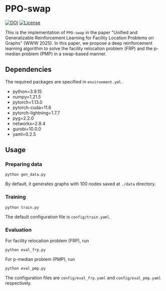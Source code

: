 # PPO-swap
[![DOI](https://zenodo.org/badge/922004113.svg)](https://doi.org/10.5281/zenodo.14847752) [![License](https://img.shields.io/badge/License-Apache_2.0-blue.svg)](https://opensource.org/licenses/Apache-2.0)

This is the implementation of `PPO-swap` in the paper "Unified and Generalizable Reinforcement Learning for Facility Location Problems on Graphs" (WWW 2025). In this paper, we propose a deep reinforcement learning algorithm to solve the facility relocation problem (FRP) and the p-median problem (PMP) in a swap-based manner. 

## Dependencies

The required packages are specified in `environment.yml`. 
  - python=3.9.15
  - numpy=1.21.5
  - pytorch=1.13.0
  - pytorch-cuda=11.6
  - pytorch-lightning=1.7.7
  - pyg=2.2.0
  - networkx=2.8.4
  - gurobi=10.0.0
  - yaml=0.2.5

## Usage

### Preparing data

```
python gen_data.py
```

By default, it generates graphs with 100 nodes saved at `./data` directory.

### Training
```
python train.py
```
The default configuration file is `config/train.yaml`.

### Evaluation
For facility relocation problem (FRP), run
```
python eval_frp.py
```

For p-median problem (PMP), run
```
python eval_pmp.py
```
The configuration files are `config/eval_frp.yaml` and `config/eval_pmp.yaml` respectively.
